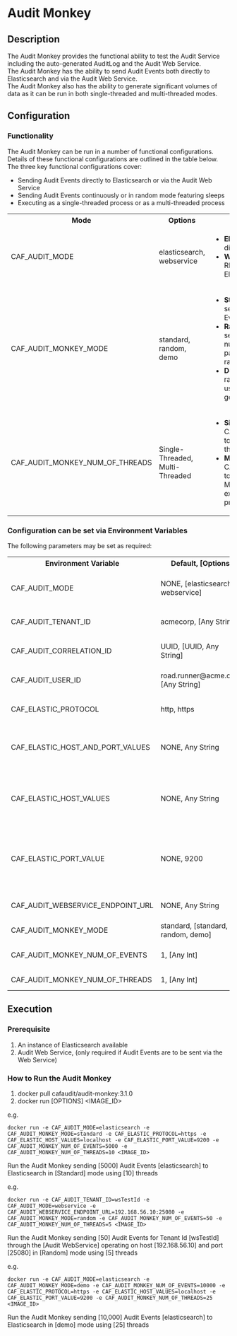 # Audit Monkey

## Description
The Audit Monkey provides the functional ability to test the Audit Service including the auto-generated AuditLog and the Audit Web Service.  
The Audit Monkey has the ability to send Audit Events both directly to Elasticsearch and via the Audit Web Service.  
The Audit Monkey also has the ability to generate significant volumes of data as it can be run in both single-threaded and multi-threaded modes.  

## Configuration

### Functionality
The Audit Monkey can be run in a number of functional configurations. Details of these functional configurations are outlined in the table below.  
The three key functional configurations cover:  

* Sending Audit Events directly to Elasticsearch or via the Audit Web Service
* Sending Audit Events continuously or in random mode featuring sleeps
* Executing as a single-threaded process or as a multi-threaded process

<table>
  <tr>
    <th>Mode</th>
    <th>Options</th>
    <th>Description</th>
  </tr>
  <tr>
    <td>CAF_AUDIT_MODE</td>
    <td>elasticsearch, webservice</td>
    <td>
      <ul>
        <li><b>Elasticsearch:</b> Audit Events are sent directly to Elasticsearch</li>
        <li><b>WebService:</b> Audit Events are sent via the RESTful API of the Audit WebService to Elasticsearch</li>
      </ul>
    </td>
  </tr>
  <tr>
    <td>CAF_AUDIT_MONKEY_MODE</td>
    <td>standard, random, demo</td>
    <td>
      <ul>
        <li><b>Standard:</b> The Audit Monkey attempts to send the specified number of Audit Events as quickly as possible</li>
        <li><b>Random:</b> The Audit Monkey attempts to send portions of the overall specified number of Audit Events interlaced with pauses of execution, to create a pseudo-random sequence of Audit Events</li>
        <li><b>Demo:</b> The Audit Monkey generates random data across a number of tenants, users, and audit events to simulate data generated in a real world scenario</li>
      </ul>
    </td>
  </tr>
  <tr>
    <td>CAF_AUDIT_MONKEY_NUM_OF_THREADS</td>
    <td>Single-Threaded, Multi-Threaded</td>
    <td>
      <ul>
        <li><b>Single-Threaded:</b> Setting CAF_AUDIT_MONKEY_NUM_OF_THREADS to 1, will run the Audit Monkey as a single threaded process</li>
        <li><b>Multi-Threaded:</b> Setting CAF_AUDIT_MONKEY_NUM_OF_THREADS to value greater than 1, will run the Audit Monkey as a multi-threaded process executing in the number of threads provided</li>
      </ul>
    </td>
  </tr>
</table>

### Configuration can be set via Environment Variables  
The following parameters may be set as required:

<table>
  <tr>
    <th>Environment Variable</th>
    <th>Default, [Options]</th>
    <th>Description</th>
  </tr>
  <tr>
    <td>CAF_AUDIT_MODE</td>
    <td>NONE, [elasticsearch, webservice]</td>
    <td>Determines if the Audit Monkey sends Audit Events directly to Elasticsearch or via the WebService</td>
  </tr>
  <tr>
    <td>CAF_AUDIT_TENANT_ID</td>
    <td>acmecorp, [Any String]</td>
    <td>Tenant Id, forms the index for the Audit Events within Elasticsearch</td>
  </tr>
  <tr>
    <td>CAF_AUDIT_CORRELATION_ID</td>
    <td>UUID, [UUID, Any String]</td>
    <td>Can uniquely identify a particular run of the Audit Monkey</td>
  </tr>
  <tr>
    <td>CAF_AUDIT_USER_ID</td>
    <td>road.runner@acme.com, [Any String]</td>
    <td>Configurable field, available to the user. User who triggered the Audit Event</td>
  </tr>
  <tr>
     <td>CAF_ELASTIC_PROTOCOL</td>
     <td>http, https</td>
     <td>The protocol used to connect with elasticsearch server. e.g. http</td>
   </tr>
  <tr>
    <td>CAF_ELASTIC_HOST_AND_PORT_VALUES</td>
    <td>NONE, Any String</td>
    <td>A comma separated list of hostnames and ports to use when contacting elasticsearch. eg. localhost:9200,otherHost:9200</td>
  </tr>
  <tr>
    <td>CAF_ELASTIC_HOST_VALUES</td>
    <td>NONE, Any String</td>
    <td>This is an an alternative variable, with comma separated list of hostnames to use when contacting elasticsearch. eg. localhost,otherHost.</td>
  </tr>
  <tr>
    <td>CAF_ELASTIC_PORT_VALUE</td>
    <td>NONE, 9200</td>
    <td>The REST port of the Elasticsearch server listens on. eg. 9200. This is an alternative variable used to construct elastic search host and port by combining with CAF_ELASTIC_HOST_VALUES.</td>
  </tr>
  <tr>
    <td>CAF_AUDIT_WEBSERVICE_ENDPOINT_URL</td>
    <td>NONE, Any String</td>
    <td>The CAF Audit Webservice url endpoint to use when sending audit events.</td>
  </tr>
  <tr>
    <td>CAF_AUDIT_MONKEY_MODE</td>
    <td>standard, [standard, random, demo]</td>
    <td>Type of Audit Monkey to run</td>
  </tr>
  <tr>
    <td>CAF_AUDIT_MONKEY_NUM_OF_EVENTS</td>
    <td>1, [Any Int]</td>
    <td>Number of Audit Events to produce and send to Elasticsearch</td>
  </tr>
  <tr>
    <td>CAF_AUDIT_MONKEY_NUM_OF_THREADS</td>
    <td>1, [Any Int]</td>
    <td>Number of threads to spin up which will send Audit Events</td>
  </tr>
</table>

## Execution

### Prerequisite

1. An instance of Elasticsearch available
2. Audit Web Service, (only required if Audit Events are to be sent via the Web Service)

### How to Run the Audit Monkey
1. docker pull cafaudit/audit-monkey:3.1.0
2. docker run [OPTIONS] \<IMAGE\_ID\>

e.g.  
```
docker run -e CAF_AUDIT_MODE=elasticsearch -e CAF_AUDIT_MONKEY_MODE=standard -e CAF_ELASTIC_PROTOCOL=https -e CAF_ELASTIC_HOST_VALUES=localhost -e CAF_ELASTIC_PORT_VALUE=9200 -e CAF_AUDIT_MONKEY_NUM_OF_EVENTS=5000 -e CAF_AUDIT_MONKEY_NUM_OF_THREADS=10 <IMAGE_ID>
```

Run the Audit Monkey sending [5000] Audit Events [elasticsearch] to Elasticsearch in [Standard] mode using [10] threads

e.g.  
```
docker run -e CAF_AUDIT_TENANT_ID=wsTestId -e CAF_AUDIT_MODE=webservice -e CAF_AUDIT_WEBSERVICE_ENDPOINT_URL=192.168.56.10:25080 -e CAF_AUDIT_MONKEY_MODE=random -e CAF_AUDIT_MONKEY_NUM_OF_EVENTS=50 -e CAF_AUDIT_MONKEY_NUM_OF_THREADS=5 <IMAGE_ID>
```  

Run the Audit Monkey sending [50] Audit Events for Tenant Id [wsTestId] through the [Audit WebService] operating on host [192.168.56.10] and port [25080] in [Random] mode using [5] threads

e.g.  
```
docker run -e CAF_AUDIT_MODE=elasticsearch -e CAF_AUDIT_MONKEY_MODE=demo -e CAF_AUDIT_MONKEY_NUM_OF_EVENTS=10000 -e CAF_ELASTIC_PROTOCOL=https -e CAF_ELASTIC_HOST_VALUES=localhost -e CAF_ELASTIC_PORT_VALUE=9200 -e CAF_AUDIT_MONKEY_NUM_OF_THREADS=25 <IMAGE_ID>
```

Run the Audit Monkey sending [10,000] Audit Events [elasticsearch] to Elasticsearch in [demo] mode using [25] threads

